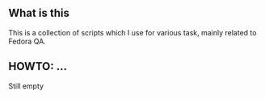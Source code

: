 What is this
------------

This is a collection of scripts which I use for various task, mainly related to
Fedora QA.

HOWTO: ...
----------

Still empty
